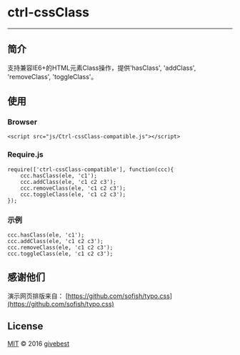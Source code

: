 # ctrl-cssClass
----

## 简介

支持兼容IE6+的HTML元素Class操作，提供'hasClass', 'addClass', 'removeClass', 'toggleClass'。
  

## 使用

### Browser

	<script src="js/Ctrl-cssClass-compatible.js"></script> 


### Require.js

	require(['ctrl-cssClass-compatible'], function(ccc){
		ccc.hasClass(ele, 'c1');
		ccc.addClass(ele, 'c1 c2 c3');
		ccc.removeClass(ele, 'c1 c2 c3');
		ccc.toggleClass(ele, 'c1 c2 c3');	
	});	


### 示例

	ccc.hasClass(ele, 'c1');
	ccc.addClass(ele, 'c1 c2 c3');
	ccc.removeClass(ele, 'c1 c2 c3');
	ccc.toggleClass(ele, 'c1 c2 c3');






## 感谢他们

演示网页排版来自： [https://github.com/sofish/typo.css](https://github.com/sofish/typo.css)       



## License

[MIT](./LICENSE) © 2016 [givebest](https://github.com/givebest)

 
